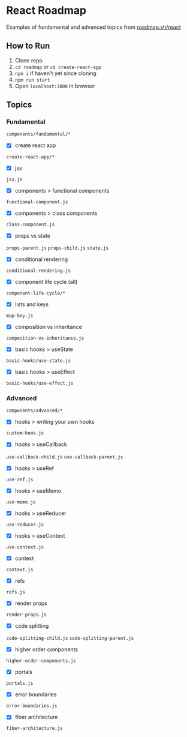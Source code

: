 # React Roadmap

Examples of fundamental and advanced topics from [roadmap.sh/react](https://roadmap.sh/react)

## How to Run

1. Clone repo
2. `cd roadmap` or `cd create-react-app`
3. `npm i` if haven't yet since cloning
4. `npm run start`
5. Open `localhost:3000` in browser

## Topics

### Fundamental
`components/fundamental/*`

* [x] create react app

`create-react-app/*`

* [x] jsx

`jsx.js`

* [x] components > functional components

`functional-component.js`

* [x] components > class components

`class-component.js`

* [x] props vs state

`props-parent.js` `props-child.js` `state.js`

* [x] conditional rendering

`conditional-rendering.js`

* [x] component life cycle (all)

`component-life-cycle/*`

* [x] lists and keys

`map-key.js`

* [x] composition vs inheritance

`composition-vs-inheritance.js`

* [x] basic hooks > useState

`basic-hooks/use-state.js`

* [x] basic hooks > useEffect

`basic-hooks/use-effect.js`

### Advanced
`components/advanced/*`

* [x] hooks > writing your own hooks

`custom-hook.js`

* [x] hooks > useCallback

`use-callback-child.js` `use-callback-parent.js`

* [x] hooks > useRef

`use-ref.js`

* [x] hooks > useMemo

`use-memo.js`

* [x] hooks > useReducer

`use-reducer.js`

* [x] hooks > useContext

`use-context.js`

* [x] context

`context.js`

* [x] refs

`refs.js`

* [x] render props

`render-props.js`

* [x] code splitting

`code-splitting-child.js` `code-splitting-parent.js`

* [x] higher order components

`higher-order-components.js`

* [x] portals

`portals.js`

* [x] error boundaries

`error-boundaries.js`

* [x] fiber architecture

`fiber-architecture.js`
